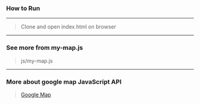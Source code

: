 ### How to Run
----
> Clone and open index.html on browser

----
### See more from my-map.js
> js/my-map.js

----
### More about google map JavaScript API
> [Google Map](https://developers.google.com/maps/documentation/javascript/tutorial)